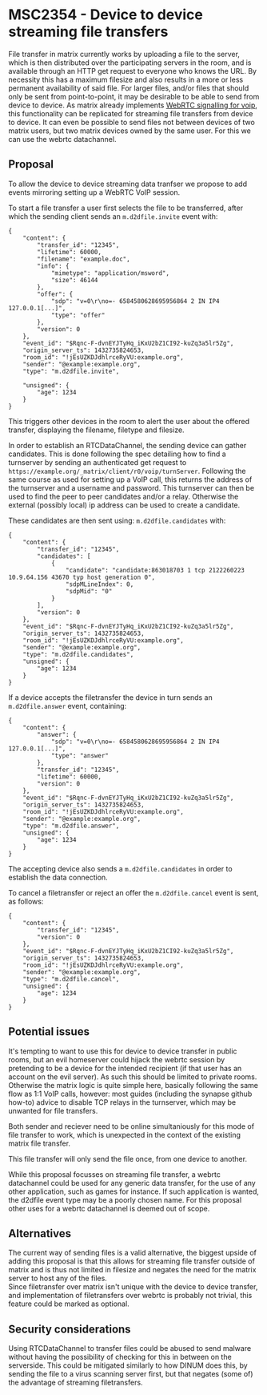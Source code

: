 # MSC2354 - Device to device streaming file transfers

File transfer in matrix currently works by uploading a file to the server, which is then distributed over
the participating servers in the room, and is available through an HTTP get request to everyone who knows
the URL. By necessity this has a maximum filesize and also results in a more or less permanent availability
of said file. For larger files, and/or files that should only be sent from point-to-point, it may be desirable
to be able to send from device to device. As matrix already implements
[WebRTC signalling for voip](https://matrix.org/docs/spec/client_server/r0.6.0#voice-over-ip), this 
functionality can be replicated for streaming file transfers from device to device. It can even be possible
to send files not between devices of two matrix users, but two matrix devices owned by the same user. For 
this we can use the webrtc datachannel.


## Proposal

To allow the device to device streaming data tranfser we propose to add events mirroring setting up a
WebRTC VoIP session.

To start a file transfer a user first selects the file to be transferred, after which the sending client 
sends an `m.d2dfile.invite` event with:

```
{
    "content": {
        "transfer_id": "12345",
        "lifetime": 60000,
        "filename": "example.doc",
        "info": {
            "mimetype": "application/msword",
            "size": 46144
        },
        "offer": {
            "sdp": "v=0\r\no=- 6584580628695956864 2 IN IP4 127.0.0.1[...]",
            "type": "offer"
        },
        "version": 0
    },
    "event_id": "$Rqnc-F-dvnEYJTyHq_iKxU2bZ1CI92-kuZq3a5lr5Zg",
    "origin_server_ts": 1432735824653,
    "room_id": "!jEsUZKDJdhlrceRyVU:example.org",
    "sender": "@example:example.org",
    "type": "m.d2dfile.invite",

    "unsigned": {
        "age": 1234
    }
}
```

This triggers other devices in the room to alert the user about the offered transfer, displaying the filename, filetype and filesize.

In order to establish an RTCDataChannel, the sending device can gather candidates. 
This is done following the spec detailing how to find a turnserver by sending an 
authenticated get request to `https://example.org/_matrix/client/r0/voip/turnServer`.
Following the same course as used for setting up a VoIP call, this returns 
the address of the turnserver and a username and password. This turnserver can then be used 
to find the peer to peer candidates and/or a relay. Otherwise the external (possibly local) 
ip address can be used to create a candidate.

These candidates are then sent using: 
`m.d2dfile.candidates` with:
```
{
    "content": {
        "transfer_id": "12345",
        "candidates": [
            {
                "candidate": "candidate:863018703 1 tcp 2122260223 10.9.64.156 43670 typ host generation 0",
                "sdpMLineIndex": 0,
                "sdpMid": "0"
            }
        ],
        "version": 0
    },
    "event_id": "$Rqnc-F-dvnEYJTyHq_iKxU2bZ1CI92-kuZq3a5lr5Zg",
    "origin_server_ts": 1432735824653,
    "room_id": "!jEsUZKDJdhlrceRyVU:example.org",
    "sender": "@example:example.org",
    "type": "m.d2dfile.candidates",
    "unsigned": {
        "age": 1234
    }
}
```

If a device accepts the filetransfer the device in turn sends an `m.d2dfile.answer` event, containing:

```
{
    "content": {
        "answer": {
            "sdp": "v=0\r\no=- 6584580628695956864 2 IN IP4 127.0.0.1[...]",
            "type": "answer"
        },
        "transfer_id": "12345",
        "lifetime": 60000,
        "version": 0
    },
    "event_id": "$Rqnc-F-dvnEYJTyHq_iKxU2bZ1CI92-kuZq3a5lr5Zg",
    "origin_server_ts": 1432735824653,
    "room_id": "!jEsUZKDJdhlrceRyVU:example.org",
    "sender": "@example:example.org",
    "type": "m.d2dfile.answer",
    "unsigned": {
        "age": 1234
    }
}
```
The accepting device also sends a `m.d2dfile.candidates` in order to establish the data connection.

To cancel a filetransfer or reject an offer the `m.d2dfile.cancel` event is sent, as follows:

```
{
    "content": {
        "transfer_id": "12345",
        "version": 0
    },
    "event_id": "$Rqnc-F-dvnEYJTyHq_iKxU2bZ1CI92-kuZq3a5lr5Zg",
    "origin_server_ts": 1432735824653,
    "room_id": "!jEsUZKDJdhlrceRyVU:example.org",
    "sender": "@example:example.org",
    "type": "m.d2dfile.cancel",
    "unsigned": {
        "age": 1234
    }
}
```

## Potential issues
It's tempting to want to use this for device to device transfer in public rooms, 
but an evil homeserver could hijack the webrtc session by pretending to be a device 
for the intended recipient (if that user has an account on the evil server). As such this 
should be limited to private rooms.  
Otherwise the matrix logic is quite simple here, basically following the same flow as 1:1 VoIP calls,
however: most guides (including the synapse github how-to) advice to disable TCP relays in the turnserver,
which may be unwanted for file transfers.

Both sender and reciever need to be online simultaniously for this mode of file transfer
to work, which is unexpected in the context of the existing matrix file transfer.

This file transfer will only send the file once, from one device to another.

While this proposal focusses on streaming file transfer, 
a webrtc datachannel could be used for any generic data transfer, 
for the use of any other application, such as games for instance. 
If such application is wanted, the d2dfile event type may be a poorly chosen name.
For this proposal other uses for a webrtc datachannel is deemed out of scope.

## Alternatives
The current way of sending files is a valid alternative, 
the biggest upside of adding this proposal is that this allows for 
streaming file transfer outside of matrix and is thus not limited in filesize 
and negates the need for the matrix server to host any of the files.  
Since filetransfer over matrix isn't unique with the device to device transfer,
and implementation of filetransfers over webrtc is probably not trivial, 
this feature could be marked as optional.

## Security considerations
Using RTCDataChannel to transfer files could be abused to send malware 
without having the possibility of checking for this in between on the serverside.
This could be mitigated similarly to how DINUM does this,
by sending the file to a virus scanning server first, 
but that negates (some of) the advantage of streaming filetransfers.
